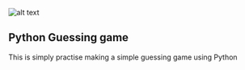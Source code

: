 ![alt text](http://www.vizteams.com/wp-content/uploads/2013/08/python-logo-master.png)


## Python Guessing game

This is simply practise making a simple guessing game using Python
